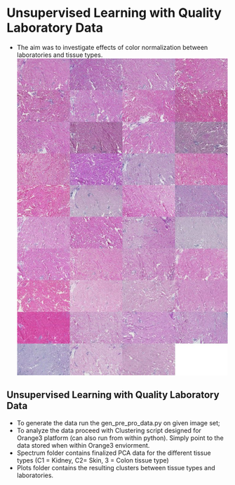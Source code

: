 # Unsupervised Learning with Quality Laboratory Data
- The aim was to investigate effects of color normalization between laboratories and tissue types.
![](Paper_Plots/SkinC2.jpg)
## Unsupervised Learning with Quality Laboratory Data
- To generate the data run the gen_pre_pro_data.py on given image set;
- To analyze the data proceed with Clustering script designed for Orange3 platform (can also run from within python). Simply point to the data stored when within Orange3 enviorment.
-  Spectrum folder contains finalized PCA data for the different tissue types (C1 = Kidney, C2= Skin, 3 = Colon tissue type)
-  Plots folder contains the resulting clusters between tissue types and laboratories.
